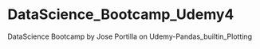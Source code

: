 # DataScience_Bootcamp_Udemy4
DataScience Bootcamp by Jose Portilla on Udemy-Pandas_builtin_Plotting
